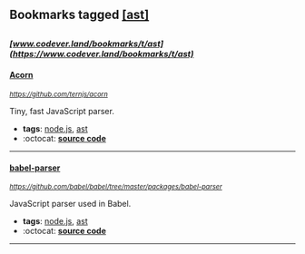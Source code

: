 ## Bookmarks tagged [[ast]](https://www.codever.land/search?q=[ast])

_<sup><sup>[www.codever.land/bookmarks/t/ast](https://www.codever.land/bookmarks/t/ast)</sup></sup>_
---
#### [Acorn](https://github.com/ternjs/acorn)
_<sup>https://github.com/ternjs/acorn</sup>_

Tiny, fast JavaScript parser.
* **tags**: [node.js](../tagged/node.js.md), [ast](../tagged/ast.md)
* :octocat: **[source code](https://github.com/ternjs/acorn)**
---
#### [babel-parser](https://github.com/babel/babel/tree/master/packages/babel-parser)
_<sup>https://github.com/babel/babel/tree/master/packages/babel-parser</sup>_

JavaScript parser used in Babel.
* **tags**: [node.js](../tagged/node.js.md), [ast](../tagged/ast.md)
* :octocat: **[source code](https://github.com/babel/babel/tree/master/packages/babel-parser)**
---
